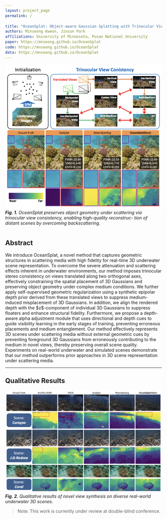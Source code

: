 ```yaml
---
layout: project_page
permalink: /

title: "OceanSplat: Object-aware Gaussian Splatting with Trinocular View Consistency for Underwater Scene Reconstruction"
authors: Minseong Kweon, Jinsun Park
affiliations: University of Minnesota, Pusan National University
paper: https://mnseong.github.io/OceanSplat
code: https://mnseong.github.io/OceanSplat
data: https://mnseong.github.io/OceanSplat
---
```


![OceanSplat-Teaser](/static/image/oceansplat_img1.png)
_**Fig. 1.** OceanSplat preserves object geometry under scattering via trinocular view consistency, enabling high-quality reconstruc- tion of distant scenes by overcoming backscattering._

<!-- Using HTML to center the abstract -->
<div class="columns is-centered has-text-centered">
    <div class="column is-four-fifths">
        <h2>Abstract</h2>
        <div class="content has-text-justified">
We introduce OceanSplat, a novel method that captures geometric structures in scattering media with high fidelity for real-time 3D underwater scene representation. To overcome the severe attenuation and scattering effects inherent in underwater environments, our method imposes trinocular stereo consistency on views translated along two orthogonal axes, effectively constraining the spatial placement of 3D Gaussians and preserving object geometry under complex medium conditions. We further apply self-supervised geometric regularization using a synthetic epipolar depth prior derived from these translated views to suppress medium-induced misplacement of 3D Gaussians. In addition, we align the rendered depth with the $z$-component of individual 3D Gaussians to suppress floaters and enhance structural fidelity. Furthermore, we propose a depth-aware alpha adjustment module that uses directional and depth cues to guide visibility learning in the early stages of training, preventing erroneous placements and medium entanglement. Our method effectively represents 3D scenes under scattering media without external geometric cues by preventing foreground 3D Gaussians from erroneously contributing to the medium in novel views, thereby preserving overall scene quality. Experiments on real-world underwater and simulated scenes demonstrate that our method outperforms prior approaches in 3D scene representation under scattering media.
        </div>
    </div>
</div>

---

## Qualitative Results

![Results](/static/image/oceansplat_img2.png)
_**Fig. 2.** Qualitative results of novel view synthesis on diverse real-world underwater 3D scenes._

> Note: This work is currently under review at double-blind conference.
